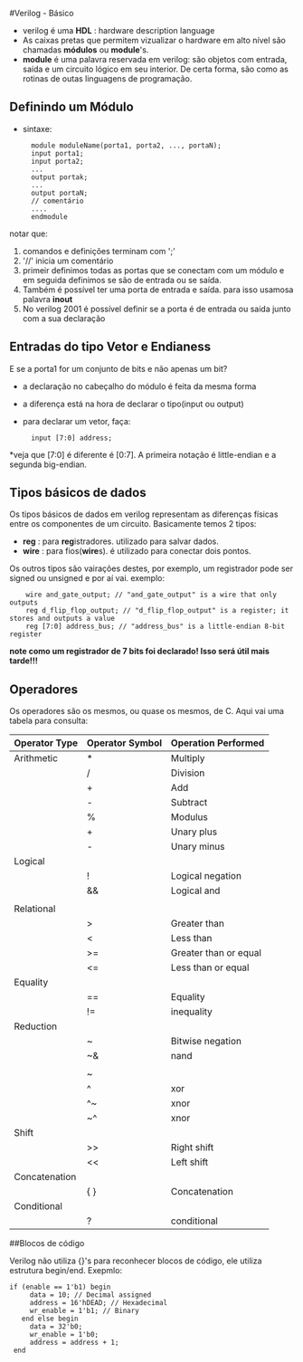 #Verilog - Básico

* verilog é uma **HDL** : hardware description language
* As caixas pretas que permitem vizualizar o hardware em alto nível são chamadas **módulos** ou **module**'s. 
* **module** é uma palavra reservada em verilog: são objetos com entrada, saída e um circuito lógico em seu interior. De certa forma, são como as rotinas de outas linguagens de programação.

## Definindo um Módulo
* sintaxe:

        module moduleName(porta1, porta2, ..., portaN);
        input porta1;
        input porta2;
        ...
        output portak;
        ...
        output portaN;
        // comentário
        ....
        endmodule
        
notar que:

1. comandos e definições terminam com ';'
2. '//' inicia um comentário
3. primeir definimos todas as portas que se conectam com um módulo e em seguida definimos se são de entrada ou se saída.
4. Também é possível ter uma porta de entrada e saída. para isso usamosa palavra **inout**
5. No verilog 2001 é possível definir se a porta é de entrada ou saida junto com a sua declaração

## Entradas do tipo Vetor e Endianess
E se a porta1 for um conjunto de bits e não apenas um bit?
* a declaração no cabeçalho do módulo é feita da mesma forma
* a diferença está na hora de declarar o tipo(input ou output)
* para declarar um vetor, faça:
    
        input [7:0] address;
        
*veja que [7:0] é diferente é [0:7]. A primeira notação é little-endian e a segunda big-endian.

## Tipos básicos de dados
Os tipos básicos de dados em verilog representam as diferenças físicas entre os componentes de um circuito. Basicamente temos 2 tipos:
* **reg** : para **reg**istradores. utilizado para salvar dados.
* **wire** : para fios(**wire**s). é utilizado para conectar dois pontos.

Os outros tipos são vairações destes, por exemplo, um registrador pode ser signed ou unsigned e por aí vai.
exemplo:

        wire and_gate_output; // "and_gate_output" is a wire that only outputs
        reg d_flip_flop_output; // "d_flip_flop_output" is a register; it stores and outputs a value
        reg [7:0] address_bus; // "address_bus" is a little-endian 8-bit register
        
**note como um registrador de 7 bits foi declarado! Isso será útil mais tarde!!!**

## Operadores
Os operadores são os mesmos, ou quase os mesmos, de C. Aqui vai uma tabela para consulta:

Operator Type | Operator Symbol | Operation Performed |
--------------|-----------------|---------------------|
Arithmetic  |* |Multiply|
| | / | Division|
| |  + |  Add |
| |  -  | Subtract |
| |  %  | Modulus
| |  +  | Unary plus
| |  - |  Unary minus
Logical | |
| |  ! |  Logical negation
| |  && |  Logical and
| |  || |  Logical or   
| Relational | |
|  | > |  Greater than
| |  < |  Less than
|  | >= |  Greater than or equal
|  | <= |  Less than or equal
Equality | |
|  | == |  Equality
|  | != |  inequality
Reduction |  | 
|  | ~ |  Bitwise negation
|  | ~& |  nand
|  | |  | or
|  | ~|  | nor
|  | ^  | xor
|  | ^~ |  xnor
|  | ~^ |  xnor
Shift  |  |  
|  | >> |  Right shift 
| |  << |  Left shift
Concatenation |  | 
| | { } |  Concatenation
Conditional | |
|  | ?  | conditional 

##Blocos de código

Verilog não utiliza {}'s para reconhecer blocos de código, ele utiliza estrutura begin/end. Exepmlo:

    if (enable == 1'b1) begin
         data = 10; // Decimal assigned
         address = 16'hDEAD; // Hexadecimal
         wr_enable = 1'b1; // Binary  
       end else begin
         data = 32'b0;
         wr_enable = 1'b0;
         address = address + 1;  
     end
     

